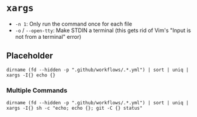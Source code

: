# `xargs`

- `-n 1`: Only run the command once for each file
- `-o` / `--open-tty`: Make STDIN a terminal (this gets rid of Vim's "Input is not from a terminal" error)

## Placeholder

    dirname (fd --hidden -p ".github/workflows/.*.yml") | sort | uniq | xargs -I{} echo {}

### Multiple Commands

    dirname (fd --hidden -p ".github/workflows/.*.yml") | sort | uniq | xargs -I{} sh -c "echo; echo {}; git -C {} status"

